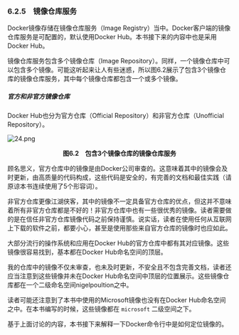 ### 6.2.5　镜像仓库服务

Docker镜像存储在镜像仓库服务（Image Registry）当中。Docker客户端的镜像仓库服务是可配置的，默认使用Docker Hub。本书接下来的内容中也是采用Docker Hub。

镜像仓库服务包含多个镜像仓库（Image Repository）。同样，一个镜像仓库中可以包含多个镜像。可能这听起来让人有些迷惑，所以图6.2展示了包含3个镜像仓库的镜像仓库服务，其中每个镜像仓库都包含一个或多个镜像。

##### 官方和非官方镜像仓库

Docker Hub也分为官方仓库（Official Repository）和非官方仓库（Unofficial Repository）。

![24.png](./images/24.png)
<center class="my_markdown"><b class="my_markdown">图6.2　包含3个镜像仓库的镜像仓库服务</b></center>

顾名思义，官方仓库中的镜像是由Docker公司审查的。这意味着其中的镜像会及时更新，由高质量的代码构成，这些代码是安全的，有完善的文档和最佳实践（请原谅本书连续使用了5个形容词）。

非官方仓库更像江湖侠客，其中的镜像不一定具备官方仓库的优点，但这并不意味着所有非官方仓库都是不好的！非官方仓库中也有一些很优秀的镜像。读者需要做的是在信任非官方仓库镜像代码之前保持谨慎。说实话，读者在使用任何从互联网上下载的软件之前，都要小心，甚至是使用那些来自官方仓库的镜像时也应如此。

大部分流行的操作系统和应用在Docker Hub的官方仓库中都有其对应镜像。这些镜像很容易找到，基本都在Docker Hub命名空间的顶层。

我的仓库中的镜像不仅未审查，也未及时更新，不安全且不包含完善文档，读者还应当注意到这些镜像并未在Docker Hub命名空间中顶层的位置展示。这些镜像仓库都在一个二级命名空间nigelpoultion之中。

读者可能还注意到了本书中使用的Microsoft镜像也没有在Docker Hub命名空间之中。在本书编写的时候，这些镜像都在 `microsoft` 二级空间之下。

基于上面讨论的内容，本书接下来解释一下Docker命令行中是如何定位镜像的。

